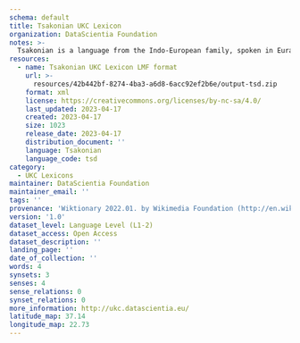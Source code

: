 ```yaml
---
schema: default
title: Tsakonian UKC Lexicon
organization: DataScientia Foundation
notes: >-
  Tsakonian is a language from the Indo-European family, spoken in Eurasia. The UKC Lexicon of Tsakonian is represented as a lexico-semantic network. It consists of words, word senses, synsets, as well as sense-level and synset-level relationships.
resources:
  - name: Tsakonian UKC Lexicon LMF format
    url: >-
      resources/42b442bf-8274-4ba3-a6d8-6acc92ef2b6e/output-tsd.zip
    format: xml
    license: https://creativecommons.org/licenses/by-nc-sa/4.0/
    last_updated: 2023-04-17
    created: 2023-04-17
    size: 1023
    release_date: 2023-04-17
    distribution_document: ''
    language: Tsakonian
    language_code: tsd
category:
  - UKC Lexicons
maintainer: DataScientia Foundation
maintainer_email: ''
tags: ''
provenance: 'Wiktionary 2022.01. by Wikimedia Foundation (http://en.wiktionary.org); Princeton WordNet 2.1 by Princeton University (https://wordnet.princeton.edu)'
version: '1.0'
dataset_level: Language Level (L1-2)
dataset_access: Open Access
dataset_description: ''
landing_page: ''
date_of_collection: ''
words: 4
synsets: 3
senses: 4
sense_relations: 0
synset_relations: 0
more_information: http://ukc.datascientia.eu/
latitude_map: 37.14
longitude_map: 22.73
---
```

